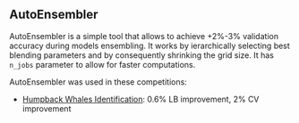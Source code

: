 ## AutoEnsembler

AutoEnsembler is a simple tool that allows to achieve +2%-3% validation accuracy during models ensembling. 
It works by ierarchically selecting best blending parameters and by consequently shrinking the grid size. It has `n_jobs` parameter to allow for faster computations.

AutoEnsembler was used in these competitions:
* [Humpback Whales Identification](https://www.kaggle.com/c/humpback-whale-identification): 0.6% LB improvement, 2% CV improvement
